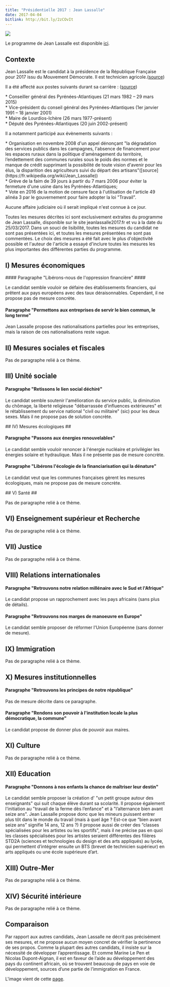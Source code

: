 ```yaml
---
title: "Présidentielle 2017 : Jean Lassalle"
date: 2017-04-04
bitlink: http://bit.ly/2zCOvIt
---
```


<img src="/images/jeanlassalle.jpeg" style="float: center"/> 

Le programme de Jean Lassalle est disponible [ici](http://jeanlassalle2017.fr/le-projet-de-jean-lassalle/).

## Contexte ##

Jean Lassalle est le candidat à la présidence de la République Française pour 2017 issu du Mouvement Démocrate. Il est technicien agricole.([source](https://fr.wikipedia.org/wiki/Jean_Lassalle))

Il a été affecté aux postes suivants durant sa carrière : ([source](https://fr.wikipedia.org/wiki/Jean_Lassalle))

<p>
* Conseiller général des Pyrénées-Atlantiques (21 mars 1982 – 29 mars 2015)<br>
* Vice-président du conseil général des Pyrénées-Atlantiques (1er janvier 1991 – 18 janvier 2001)<br>
* Maire de Lourdios-Ichère (26 mars 1977-présent)<br>
* Député des Pyrénées-Atlantiques (20 juin 2002-présent)
</p>

Il a notamment participé aux évènements suivants :

<p>
* Organisation en novembre 2008 d'un appel dénonçant "la dégradation des services publics dans les campagnes, l'absence de financement pour les espaces ruraux dans la politique d'aménagement du territoire, l’endettement des communes rurales sous le poids des normes et le manque de crédit supprimant la possibilité de toute vision d'avenir pour les élus, la disparition des agriculteurs suivi du départ des artisans"([source](https://fr.wikipedia.org/wiki/Jean_Lassalle))<br>
* Grève de la faim de 39 jours à partir du 7 mars 2006 pour éviter la fermeture d'une usine dans les Pyrénées-Atlantiques;<br>
* Vote en 2016 de la motion de censure face à l'utilisation de l'article 49 alinéa 3 par le gouvernement pour faire adopter la loi "Travail".
</p>

Aucune affaire judiciaire où il serait impliqué n'est connue à ce jour.

Toutes les mesures décrites ici sont exclusivement extraites du programme de Jean Lassalle, disponible sur le site jeanlassalle2017.fr et vu à la date du 25/03/2017. Dans un souci de lisibilité, toutes les mesures du candidat ne sont pas présentées ici, et toutes les mesures présentées ne sont pas commentées. Le choix des mesures a été fait avec le plus d'objectivité possible et l'auteur de l'article a essayé d'inclure toutes les mesures les plus importantes des différentes parties du programme.

## I) Mesures économiques ##

#### Paragraphe "Libérons-nous de l'oppression financière" ####

Le candidat semble vouloir se défaire des établissements financiers, qui prêtent aux pays européens avec des taux déraisonnables. Cependant, il ne propose pas de mesure concrète.

#### Paragraphe "Permettons aux entreprises de servir le bien commun, le long terme" ####

Jean Lassalle propose des nationalisations partielles pour les entreprises, mais la raison de ces nationalisations reste vague.

## II) Mesures sociales et fiscales ##

Pas de paragraphe relié à ce thème.

## III) Unité sociale ##

#### Paragraphe "Retissons le lien social déchiré" ####

Le candidat semble soutenir l'amélioration du service public, la diminution du chômage, la liberté religieuse "débarrassée d’influences extérieures" et le rétablissement du service national "civil ou militaire" (sic) pour les deux sexes. Mais il ne propose pas de solution concrète.

## IV) Mesures écologiques ##

#### Paragraphe "Passons aux énergies renouvelables" ####

Le candidat semble vouloir renoncer à l'énergie nucléaire et privilégier les énergies solaire et hydraulique. Mais il ne présente pas de mesure concrète.

#### Paragraphe "Libérons l'écologie de la financiarisation qui la dénature" ####

Le candidat veut que les communes françaises gèrent les mesures écologiques, mais ne propose pas de mesure concrète.

## V) Santé ##

Pas de paragraphe relié à ce thème.

## VI) Enseignement supérieur et Recherche ##

Pas de paragraphe relié à ce thème.

## VII) Justice ##

Pas de paragraphe relié à ce thème.

## VIII) Relations internationales ##

#### Paragraphe "Retrouvons notre relation millénaire avec le Sud et l'Afrique" ####

Le candidat propose un rapprochement avec les pays africains (sans plus de détails).

#### Paragraphe "Retrouvons nos marges de manoeuvre en Europe" ####

Le candidat semble proposer de réformer l'Union Européenne (sans donner de mesure).

## IX) Immigration ##

Pas de paragraphe relié à ce thème.

## X) Mesures institutionnelles ##

#### Paragraphe "Retrouvons les principes de notre république" ####

Pas de mesure décrite dans ce paragraphe.

#### Paragraphe "Rendons son pouvoir à l'institution locale la plus démocratique, la commune" ####

Le candidat propose de donner plus de pouvoir aux maires.

## XI) Culture ##

Pas de paragraphe relié à ce thème.

## XII) Education ##

#### Paragraphe "Donnons à nos enfants la chance de maîtriser leur destin" ####

Le candidat semble proposer la création d' "un petit groupe autour des enseignants" qui suit chaque élève durant sa scolarité. Il propose également l'initiation au "travail de la ferme dès l’enfance" et à "l’alternance bien avant seize ans". Jean Lassalle propose donc que les mineurs puissent entrer plus tôt dans le monde du travail (mais à quel âge ? Est-ce que “bien avant seize ans” signifie 14 ans, 12 ans ?) Il propose aussi de créer des “classes spécialisées pour les artistes ou les sportifs", mais il ne précise pas en quoi les classes spécialisées pour les artistes seraient différentes des filières STD2A (sciences et technologies du design et des arts appliqués) au lycée, qui permettent d’intégrer ensuite un BTS (brevet de technicien supérieur) en arts appliqués ou une école supérieure d’art.

## XIII) Outre-Mer ##

Pas de paragraphe relié à ce thème.

## XIV) Sécurité intérieure ##

Pas de paragraphe relié à ce thème.

## Comparaison ##

Par rapport aux autres candidats, Jean Lassalle ne décrit pas précisément ses mesures, et ne propose aucun moyen concret de vérifier la pertinence de ses propos. Comme la plupart des autres candidats, il insiste sur la nécessité de développer l’apprentissage. Et comme Marine Le Pen et Nicolas Dupont-Aignan, il est en faveur de l’aide au développement des pays du continent africain, où se trouvent beaucoup de pays en voie de développement, sources d’une partie de l’immigration en France.

L'image vient de cette [page](http://jeanlassalle2017.fr/).

